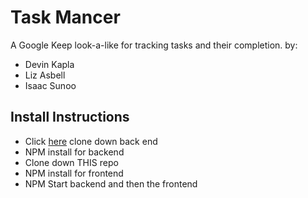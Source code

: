 # Task Mancer
A Google Keep look-a-like for tracking tasks and their completion.
by: 
- Devin Kapla
- Liz Asbell
- Isaac Sunoo

## Install Instructions
- Click [here](https://github.com/IsaacSunoo/trapper-keeper-api) clone down back end
- NPM install for backend
- Clone down THIS repo
- NPM install for frontend
- NPM Start backend and then the frontend

